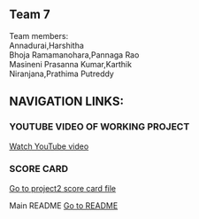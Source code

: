 ## Team 7
Team members: <br>
Annadurai,Harshitha <br>
Bhoja Ramamanohara,Pannaga Rao <br>
Masineni Prasanna Kumar,Karthik <br>
Niranjana,Prathima Putreddy <br>

## NAVIGATION LINKS:
### YOUTUBE VIDEO OF WORKING PROJECT 
[Watch YouTube video](https://www.youtube.com/watch?v=V5RYZG6PYrQ)

### SCORE CARD
[Go to project2 score card file](https://github.com/karthikmp5/C.E.L.T_pro/blob/master/proj2/score%20card.csv)

Main README [Go to README](https://github.com/karthikmp5/C.E.L.T_pro/tree/master#readme) <br>
